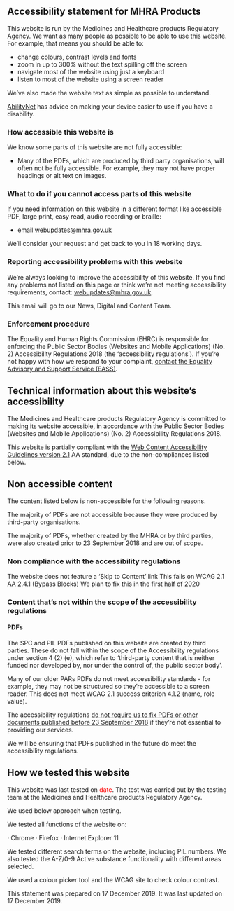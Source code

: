 ## Accessibility statement for MHRA Products

This website is run by the Medicines and Healthcare products Regulatory Agency. We want as many people as possible to be able to use this website. For example, that means you should be able to:

- change colours, contrast levels and fonts
- zoom in up to 300% without the text spilling off the screen
- navigate most of the website using just a keyboard
- listen to most of the website using a screen reader

We’ve also made the website text as simple as possible to understand.

[AbilityNet](https://mcmw.abilitynet.org.uk/) has advice on making your device easier to use if you have a disability.

### How accessible this website is

We know some parts of this website are not fully accessible:

- Many of the PDFs, which are produced by third party organisations, will often not be fully accessible. For example, they may not have proper headings or alt text on images.

### What to do if you cannot access parts of this website

If you need information on this website in a different format like accessible PDF, large print, easy read, audio recording or braille:

- email [webupdates@mhra.gov.uk][1]

We’ll consider your request and get back to you in 18 working days.

### Reporting accessibility problems with this website

We’re always looking to improve the accessibility of this website. If you find any problems not listed on this page or think we’re not meeting accessibility requirements, contact: [webupdates@mhra.gov.uk][1].

This email will go to our News, Digital and Content Team.

### Enforcement procedure

The Equality and Human Rights Commission (EHRC) is responsible for enforcing the Public Sector Bodies
(Websites and Mobile Applications) (No. 2) Accessibility Regulations 2018 (the ‘accessibility regulations’).
If you’re not happy with how we respond to your complaint, [contact the Equality Advisory and Support Service (EASS)][4].

## Technical information about this website’s accessibility

The Medicines and Healthcare products Regulatory Agency is committed to making its website accessible, in accordance with the Public Sector Bodies (Websites and Mobile Applications) (No. 2) Accessibility Regulations 2018.

This website is partially compliant with the [Web Content Accessibility Guidelines version 2.1][3] AA standard, due to the non-compliances listed below.

## Non accessible content

The content listed below is non-accessible for the following reasons.

The majority of PDFs are not accessible because they were produced by third-party organisations.

The majority of PDFs, whether created by the MHRA or by third parties, were also created prior to 23 September 2018 and are out of scope.

### Non compliance with the accessibility regulations

The website does not feature a ‘Skip to Content’ link
This fails on WCAG 2.1 AA 2.4.1 (Bypass Blocks)
We plan to fix this in the first half of 2020

### Content that’s not within the scope of the accessibility regulations

#### PDFs

The SPC and PIL PDFs published on this website are created by third parties. These do not fall within the scope of the Accessibility regulations under section 4 (2) (e), which refer to ‘third-party content that is neither funded nor developed by, nor under the control of, the public sector body’.

Many of our older PARs PDFs do not meet accessibility standards - for example, they may not be structured so they’re accessible to a screen reader. This does not meet WCAG 2.1 success criterion 4.1.2 (name, role value).

The accessibility regulations [do not require us to fix PDFs or other documents published before 23 September 2018][2] if they’re not essential to providing our services.

We will be ensuring that PDFs published in the future do meet the accessibility regulations.

## How we tested this website

This website was last tested on <span style='color: red'>date</span>. The test was carried out by the testing team at the Medicines and Healthcare products Regulatory Agency.

We used below approach when testing.

We tested all functions of the website on:

· Chrome
· Firefox
· Internet Explorer 11

We tested different search terms on the website, including PIL numbers. We also tested the A-Z/0-9 Active substance functionality with different areas selected.

We used a colour picker tool and the WCAG site to check colour contrast.

This statement was prepared on 17 December 2019. It was last updated on 17 December 2019.

[1]: mailto:webupdates@mhra.gov.uk
[2]: https://www.legislation.gov.uk/uksi/2018/952/regulation/4/made
[3]: https://www.w3.org/TR/WCAG21/
[4]: https://www.equalityadvisoryservice.com/
